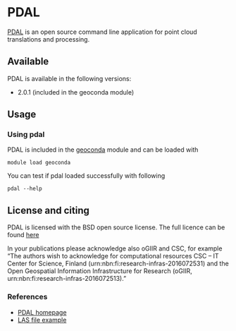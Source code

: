 # PDAL

[PDAL](https://www.pdal.io/) is an open source command line application for point cloud translations and processing.

## Available

PDAL is available in the following versions:

* 2.0.1 (included in the geoconda module)

## Usage

### Using pdal

PDAL is included in the [geoconda](../apps/geoconda.md) module and can be loaded with

`module load geoconda`

You can test if pdal loaded successfully with following

`pdal --help`

## License and citing

PDAL is licensed with the BSD open source license. The full licence can be found [here](https://pdal.io/copyright.html)

In your publications please acknowledge also oGIIR and CSC, for example “The authors wish to acknowledge for computational resources CSC – IT Center for Science, Finland (urn:nbn:fi:research-infras-2016072531) and the Open Geospatial Information Infrastructure for Research (oGIIR, urn:nbn:fi:research-infras-2016072513).”

### References

* [PDAL homepage](https://pdal.io/)
* [LAS file example](https://pdal.io/tutorial/las.html)

